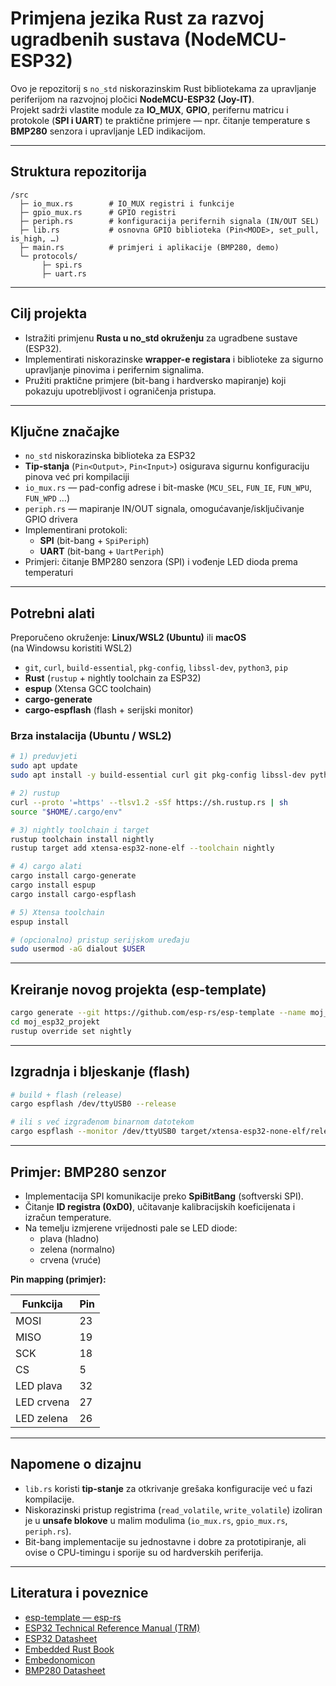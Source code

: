 # Primjena jezika Rust za razvoj ugradbenih sustava (NodeMCU-ESP32)

Ovo je repozitorij s `no_std` niskorazinskim Rust bibliotekama za upravljanje periferijom na razvojnoj pločici **NodeMCU-ESP32 (Joy-IT)**.  
Projekt sadrži vlastite module za **IO_MUX**, **GPIO**, perifernu matricu i protokole (**SPI i UART**) te praktične primjere — npr. čitanje temperature s **BMP280** senzora i upravljanje LED indikacijom.

---

## Struktura repozitorija

```
/src
  ├─ io_mux.rs        # IO_MUX registri i funkcije
  ├─ gpio_mux.rs      # GPIO registri
  ├─ periph.rs        # konfiguracija perifernih signala (IN/OUT SEL)
  ├─ lib.rs           # osnovna GPIO biblioteka (Pin<MODE>, set_pull, is_high, …)
  ├─ main.rs          # primjeri i aplikacije (BMP280, demo)
  └─ protocols/
       ├─ spi.rs
       ├─ uart.rs

```

---

## Cilj projekta

- Istražiti primjenu **Rusta u no_std okruženju** za ugradbene sustave (ESP32).  
- Implementirati niskorazinske **wrapper-e registara** i biblioteke za sigurno upravljanje pinovima i perifernim signalima.  
- Pružiti praktične primjere (bit-bang i hardversko mapiranje) koji pokazuju upotrebljivost i ograničenja pristupa.  

---

## Ključne značajke

- `no_std` niskorazinska biblioteka za ESP32  
- **Tip-stanja** (`Pin<Output>`, `Pin<Input>`) osigurava sigurnu konfiguraciju pinova već pri kompilaciji  
- `io_mux.rs` — pad-config adrese i bit-maske (`MCU_SEL`, `FUN_IE`, `FUN_WPU`, `FUN_WPD` …)  
- `periph.rs` — mapiranje IN/OUT signala, omogućavanje/isključivanje GPIO drivera  
- Implementirani protokoli:  
  - **SPI** (bit-bang + `SpiPeriph`)  
  - **UART** (bit-bang + `UartPeriph`)  
- Primjeri: čitanje BMP280 senzora (SPI) i vođenje LED dioda prema temperaturi  

---

## Potrebni alati

Preporučeno okruženje: **Linux/WSL2 (Ubuntu)** ili **macOS**  
(na Windowsu koristiti WSL2)

- `git`, `curl`, `build-essential`, `pkg-config`, `libssl-dev`, `python3`, `pip`
- **Rust** (`rustup` + nightly toolchain za ESP32)
- **espup** (Xtensa GCC toolchain)
- **cargo-generate**
- **cargo-espflash** (flash + serijski monitor)

### Brza instalacija (Ubuntu / WSL2)

```bash
# 1) preduvjeti
sudo apt update
sudo apt install -y build-essential curl git pkg-config libssl-dev python3 python3-pip ca-certificates

# 2) rustup
curl --proto '=https' --tlsv1.2 -sSf https://sh.rustup.rs | sh
source "$HOME/.cargo/env"

# 3) nightly toolchain i target
rustup toolchain install nightly
rustup target add xtensa-esp32-none-elf --toolchain nightly

# 4) cargo alati
cargo install cargo-generate
cargo install espup
cargo install cargo-espflash

# 5) Xtensa toolchain
espup install

# (opcionalno) pristup serijskom uređaju
sudo usermod -aG dialout $USER
```

---

## Kreiranje novog projekta (esp-template)

```bash
cargo generate --git https://github.com/esp-rs/esp-template --name moj_esp32_projekt --branch main
cd moj_esp32_projekt
rustup override set nightly
```

---

## Izgradnja i bljeskanje (flash)

```bash
# build + flash (release)
cargo espflash /dev/ttyUSB0 --release

# ili s već izgrađenom binarnom datotekom
cargo espflash --monitor /dev/ttyUSB0 target/xtensa-esp32-none-elf/release/ime_binarne_datoteke
```

---

## Primjer: BMP280 senzor

- Implementacija SPI komunikacije preko **SpiBitBang** (softverski SPI).  
- Čitanje **ID registra (0xD0)**, učitavanje kalibracijskih koeficijenata i izračun temperature.  
- Na temelju izmjerene vrijednosti pale se LED diode:  
  - plava (hladno)  
  - zelena (normalno)  
  - crvena (vruće)  

**Pin mapping (primjer):**

| Funkcija   | Pin |
|------------|-----|
| MOSI       | 23  |
| MISO       | 19  |
| SCK        | 18  |
| CS         | 5   |
| LED plava  | 32  |
| LED crvena | 27  |
| LED zelena | 26  |

---

## Napomene o dizajnu

- `lib.rs` koristi **tip-stanje** za otkrivanje grešaka konfiguracije već u fazi kompilacije.  
- Niskorazinski pristup registrima (`read_volatile`, `write_volatile`) izoliran je u **unsafe blokove** u malim modulima (`io_mux.rs`, `gpio_mux.rs`, `periph.rs`).  
- Bit-bang implementacije su jednostavne i dobre za prototipiranje, ali ovise o CPU-timingu i sporije su od hardverskih periferija.  

---

## Literatura i poveznice

- [esp-template — esp-rs](https://github.com/esp-rs/esp-template)  
- [ESP32 Technical Reference Manual (TRM)](https://www.espressif.com/sites/default/files/documentation/esp32_technical_reference_manual_en.pdf)  
- [ESP32 Datasheet](https://www.espressif.com/sites/default/files/documentation/esp32_datasheet_en.pdf)  
- [Embedded Rust Book](https://docs.rust-embedded.org/book/intro/index.html)  
- [Embedonomicon](https://docs.rust-embedded.org/embedonomicon/)  
- [BMP280 Datasheet](https://cdn-shop.adafruit.com/datasheets/BST-BMP280-DS001-11.pdf)  
